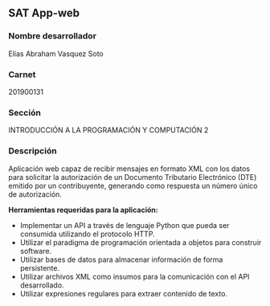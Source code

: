 ## SAT App-web
### Nombre desarrollador
Elías Abraham Vasquez Soto
### Carnet
201900131
### Sección
INTRODUCCIÓN A LA PROGRAMACIÓN Y COMPUTACIÓN 2
### Descripción
Aplicación web capaz de recibir mensajes en formato XML con los datos para solicitar la autorización de un Documento Tributario Electrónico (DTE) emitido por un contribuyente, generando como respuesta un número único de autorización.

**Herramientas requeridas para la aplicación:**
- Implementar un API a través de lenguaje Python que pueda ser consumida utilizando el protocolo HTTP.
- Utilizar el paradigma de programación orientada a objetos para construir software.
- Utilizar bases de datos para almacenar información de forma persistente.
- Utilizar archivos XML como insumos para la comunicación con el API desarrollado.
- Utilizar expresiones regulares para extraer contenido de texto.
